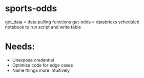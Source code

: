 # sports-odds
get_data = data pulling functions
get-odds = databricks scheduled notebook to run script and write table

# Needs:
* Unexpose credential
* Optimize code for edge cases
* Name things more intuitively
